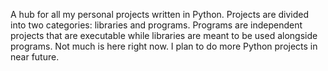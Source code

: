 A hub for all my personal projects written in Python. Projects are divided into two categories: libraries and programs. Programs are independent projects that are executable while libraries are meant to be used alongside programs. Not much is here right now. I plan to do more Python projects in near future.
